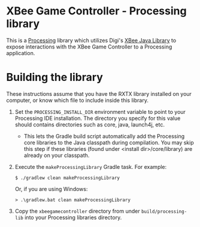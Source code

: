 XBee Game Controller - Processing library
===

This is a [Processing](http://processing.org) library which utilizes Digi's 
[XBee Java Library](https://github.com/digidotcom/XBeeJavaLibrary) to expose interactions with the 
XBee Game Controller to a Processing application.


# Building the library

These instructions assume that you have the RXTX library installed on your computer, or know which 
file to include inside this library.

 1. Set the `PROCESSING_INSTALL_DIR` environment variable to point to your Processing IDE
    installation. The directory you specify for this value should contains directories such as
    core, java, launch4j, etc.

    - This lets the Gradle build script automatically add the Processing core libraries to the Java
      classpath during compilation. You may skip this step if these libraries (found under
      &lt;install dir&gt;/core/library) are already on your classpath.

 2. Execute the `makeProcessingLibrary` Gradle task. For example:

        $ ./gradlew clean makeProcessingLibrary

    Or, if you are using Windows:

        > .\gradlew.bat clean makeProcessingLibrary

 3. Copy the `xbeegamecontroller` directory from under `build/processing-lib` into your Processing
    libraries directory.